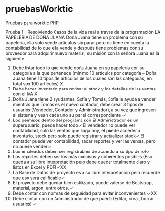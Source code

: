 # pruebasWorktic
Pruebas para worktic PHP

Prueba 1 – Resolviendo Casos de la vida real a través de la programación LA PAPELERÍA DE DOÑA JUANA
Doña Juana tiene un problema con su papelería, ella solo vende artículos sin parar pero no tiene en cuenta la contabilidad de lo que ella vende y después tiene problemas con su proveedor para adquirir nuevo material, su misión con la señora Juana es la siguiente

1.	Debe listar todo lo que vende doña Juana en su papelería con su categoría a la que pertenece (mínimo 10 artículos por categoría – Doña Juana tiene 10 tipos de artículos de los cuales son las categorías, en total son 100 artículos) X
2.	Debe hacer inventario para revisar el stock y los detalles de las ventas con el IVA X
3.	Doña Juana tiene 2 ayudantes, Sofía y Tomás, Sofía le ayuda a vender mientras que Tomás es el nuevo contador, debe crear 3 tipos de usuarios (Vendedor, Contador y Administrador), a su vez que ingresen al sistema y vean cada uno su panel correspondiente ✓
4.	Los permisos dentro del programa son
El Administrador es un superusuario, puede hacer todo✓
El vendedor no puede ver contabilidad, solo las ventas que haga hoy, él puede acceder a inventario, stock pero solo puede registrar y actualizar stock✓
El contador puede ver contabilidad, sacar reportes y ver las ventas, pero no puede vender✓
5.	Los empleados deben ser registrables de acuerdo a su tipo de rol✓
6.	Los reportes deben ser los más concisos y coherentes posibles (Eso queda a su libre interpretación pero debe quedar totalmente claro y listos en Excel y PDF)✓XX
7.	La Base de Datos del proyecto es a su libre interpretación pero recuerde que eso será calificable✓
8.	El proyecto debe quedar bien estilizado, puede valerse de Bootstrap, material, argon, entre otros.✓
9.	Debe contar con normas de seguridad para evitar inconvenientes ✓XX
10.	Debe contar con un Administrador de que pueda (Editar, crear, borrar usuarios) ✓
 

